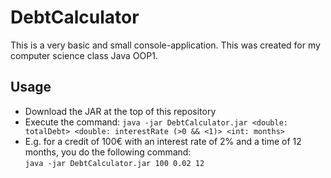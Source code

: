 #  DebtCalculator

This is a very basic and small console-application. This was created for my computer science class Java OOP1.

## Usage

* Download the JAR at the top of this repository
* Execute the command: `java -jar DebtCalculator.jar <double: totalDebt> <double: interestRate (>0 && <1)> <int: months>` 
* E.g. for a credit of 100€ with an interest rate of 2% and a time of 12 months, you do the following command:<br>
`java -jar DebtCalculator.jar 100 0.02 12`